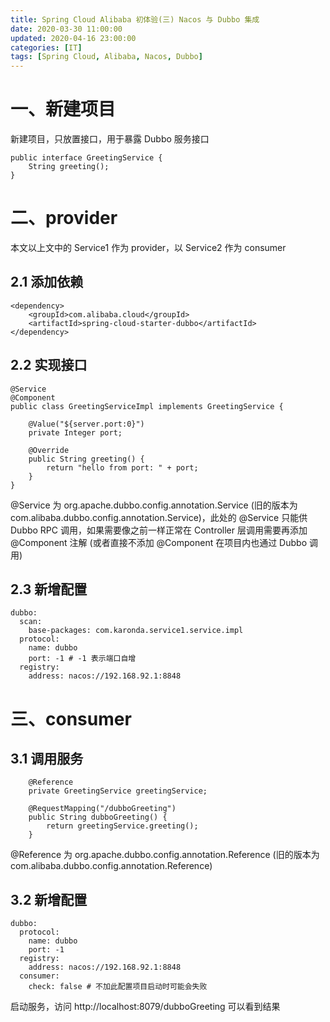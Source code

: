 ```yaml
---
title: Spring Cloud Alibaba 初体验(三) Nacos 与 Dubbo 集成
date: 2020-03-30 11:00:00
updated: 2020-04-16 23:00:00
categories: [IT]
tags: [Spring Cloud, Alibaba, Nacos, Dubbo]
---
```


# 一、新建项目

新建项目，只放置接口，用于暴露 Dubbo 服务接口

```
public interface GreetingService {
    String greeting();
}
```

# 二、provider

本文以上文中的 Service1 作为 provider，以 Service2 作为 consumer


## 2.1 添加依赖

```
<dependency>
	<groupId>com.alibaba.cloud</groupId>
	<artifactId>spring-cloud-starter-dubbo</artifactId>
</dependency>
```

## 2.2 实现接口

```
@Service
@Component
public class GreetingServiceImpl implements GreetingService {

    @Value("${server.port:0}")
    private Integer port;

    @Override
    public String greeting() {
        return "hello from port: " + port;
    }
}
```

@Service 为 org.apache.dubbo.config.annotation.Service (旧的版本为 com.alibaba.dubbo.config.annotation.Service)，此处的 @Service 只能供 Dubbo RPC 调用，如果需要像之前一样正常在 Controller 层调用需要再添加 @Component 注解 (或者直接不添加 @Component 在项目内也通过 Dubbo 调用)

## 2.3 新增配置

```
dubbo:
  scan:
    base-packages: com.karonda.service1.service.impl
  protocol:
    name: dubbo
    port: -1 # -1 表示端口自增
  registry:
    address: nacos://192.168.92.1:8848
```

# 三、consumer

## 3.1 调用服务


```
    @Reference
    private GreetingService greetingService;

    @RequestMapping("/dubboGreeting")
    public String dubboGreeting() {
        return greetingService.greeting();
    }
```

@Reference 为 org.apache.dubbo.config.annotation.Reference (旧的版本为 com.alibaba.dubbo.config.annotation.Reference)

## 3.2 新增配置

```
dubbo:
  protocol:
    name: dubbo
    port: -1
  registry:
    address: nacos://192.168.92.1:8848
  consumer:
    check: false # 不加此配置项目启动时可能会失败
```

启动服务，访问 http://localhost:8079/dubboGreeting 可以看到结果
